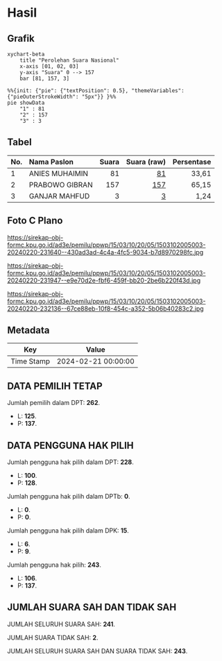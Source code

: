 # Hasil

## Grafik

```mermaid
xychart-beta
    title "Perolehan Suara Nasional"
    x-axis [01, 02, 03]
    y-axis "Suara" 0 --> 157
    bar [81, 157, 3]
```

```mermaid
%%{init: {"pie": {"textPosition": 0.5}, "themeVariables": {"pieOuterStrokeWidth": "5px"}} }%%
pie showData
    "1" : 81
    "2" : 157
    "3" : 3
```

## Tabel

| No. | Nama Paslon    | Suara | Suara (raw) | Persentase |
|:--- |:-------------- | -----:| -----------:| ----------:|
| 1   | ANIES MUHAIMIN | 81    | [81][p-1]   | 33,61      |
| 2   | PRABOWO GIBRAN | 157   | [157][p-2]  | 65,15      |
| 3   | GANJAR MAHFUD  | 3     | [3][p-3]    | 1,24       |


[p-1]: https://github.com/gigit-pemilu/pemilu-2024/blob/main/pilpres/hitung-suara/sub/15-jambi/sub/03-sarolangun/sub/10-cermin-nan-gedang/sub/2005-lubuk-resam-hilir/sub/003-tps/sub/paslon-1.txt
[p-2]: https://github.com/gigit-pemilu/pemilu-2024/blob/main/pilpres/hitung-suara/sub/15-jambi/sub/03-sarolangun/sub/10-cermin-nan-gedang/sub/2005-lubuk-resam-hilir/sub/003-tps/sub/paslon-2.txt
[p-3]: https://github.com/gigit-pemilu/pemilu-2024/blob/main/pilpres/hitung-suara/sub/15-jambi/sub/03-sarolangun/sub/10-cermin-nan-gedang/sub/2005-lubuk-resam-hilir/sub/003-tps/sub/paslon-3.txt

## Foto C Plano

https://sirekap-obj-formc.kpu.go.id/ad3e/pemilu/ppwp/15/03/10/20/05/1503102005003-20240220-231640--430ad3ad-4c4a-4fc5-9034-b7d8970298fc.jpg

https://sirekap-obj-formc.kpu.go.id/ad3e/pemilu/ppwp/15/03/10/20/05/1503102005003-20240220-231947--e9e70d2e-fbf6-459f-bb20-2be6b220f43d.jpg

https://sirekap-obj-formc.kpu.go.id/ad3e/pemilu/ppwp/15/03/10/20/05/1503102005003-20240220-232136--67ce88eb-10f8-454c-a352-5b06b40283c2.jpg


## Metadata

| Key        | Value               |
| ---------- | ------------------- |
| Time Stamp | 2024-02-21 00:00:00 |


## DATA PEMILIH TETAP

Jumlah pemilih dalam DPT: **262**.
 * L: **125**.
 * P: **137**.

## DATA PENGGUNA HAK PILIH

Jumlah pengguna hak pilih dalam DPT: **228**.
 * L: **100**.
 * P: **128**.

Jumlah pengguna hak pilih dalam DPTb: **0**.
 * L: **0**.
 * P: **0**.

Jumlah pengguna hak pilih dalam DPK: **15**.
 * L: **6**.
 * P: **9**.

Jumlah pengguna hak pilih: **243**.
 * L: **106**.
 * P: **137**.

## JUMLAH SUARA SAH DAN TIDAK SAH

JUMLAH SELURUH SUARA SAH: **241**.

JUMLAH SUARA TIDAK SAH: **2**.

JUMLAH SELURUH SUARA SAH DAN SUARA TIDAK SAH: **243**.


